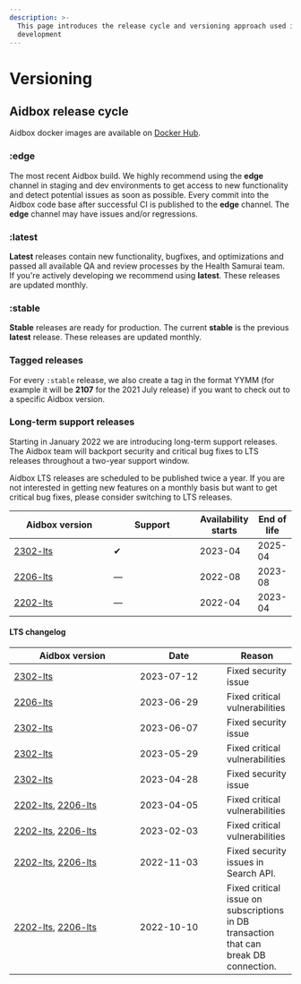 ```yaml
---
description: >-
  This page introduces the release cycle and versioning approach used in Aidbox
  development
---
```


# Versioning

## Aidbox release cycle

Aidbox docker images are available on [Docker Hub](https://hub.docker.com/u/healthsamurai).&#x20;

### **:edge**

The most recent Aidbox build. We highly recommend using the **edge** channel in staging and dev environments to get access to new functionality and detect potential issues as soon as possible. Every commit into the Aidbox code base after successful CI is published to the **edge** channel. The **edge** channel may have issues and/or regressions.

### :**latest**

**Latest** releases contain new functionality, bugfixes, and optimizations and passed all available QA and review processes by the Health Samurai team. If you're actively developing we recommend using **latest**. These releases are updated monthly.

### **:stable**

**Stable** releases are ready for production. The current **stable** is the previous **latest** release. These releases are updated monthly.&#x20;

### **Tagged releases**

For every `:stable` release, we also create a tag in the format YYMM (for example it will be **2107** for the 2021 July release) if you want to check out to a specific Aidbox version.

### Long-term support releases

Starting in January 2022 we are introducing long-term support releases. The Aidbox team will backport security and critical bug fixes to LTS releases throughout a two-year support window.

Aidbox LTS releases are scheduled to be published twice a year. If you are not interested in getting new features on a monthly basis but want to get critical bug fixes, please consider switching to LTS releases.

<table>
<thead><tr><th width="162">Aidbox version</th><th width="138">Support</th><th>Availability starts</th><th>End of life</th></tr></thead>
<tbody>
<tr><td><a href="https://hub.docker.com/layers/healthsamurai/aidboxone/2302-lts/images/sha256-f8eef5dc5b72486fedd221a926f550e5b03a081135ab2b86e792db24fe150629?context=explore">2302-lts</a></td><td>✔ </td><td>2023-04</td><td>2025-04</td></tr>
<tr><td><a href="https://hub.docker.com/layers/aidboxone/healthsamurai/aidboxone/2206-lts/images/sha256-33ce2578c544b427408f2fc1e7526edc75f8d1df47dcb81d92f384fdb4b6b626?context=explore">2206-lts</a></td><td>—</td><td>2022-08</td><td>2023-08</td></tr>
<tr><td><a href="https://hub.docker.com/layers/aidboxone/healthsamurai/aidboxone/2202-lts/images/sha256-db99626a3ef739dc76a20f75eee7bf2ca4476548c1b89a1fe8a2993d4d02cf41?context=explore">2202-lts</a></td><td>—</td><td>2022-04</td><td>2023-04</td></tr>
</tbody></table>

#### LTS changelog

<table><thead><tr><th width="209">Aidbox version</th><th width="139.33333333333331">Date</th><th>Reason</th></tr></thead><tbody><tr><td><a href="https://hub.docker.com/layers/healthsamurai/aidboxone/2302-lts/images/sha256-f8eef5dc5b72486fedd221a926f550e5b03a081135ab2b86e792db24fe150629?context=explore">2302-lts</a></td><td>2023-07-12</td><td>Fixed security issue</td></tr><tr><td><a href="https://hub.docker.com/layers/healthsamurai/aidboxone/2206-lts/images/sha256-7b7a385efea8518fb0f21bb7efb9bffcf9a0cec852474bda04887972733e1bb2?tab=layers">2206-lts</a></td><td>2023-06-29</td><td>Fixed critical vulnerabilities</td></tr><tr><td><a href="https://hub.docker.com/layers/healthsamurai/aidboxone/2302-lts/images/sha256-f8eef5dc5b72486fedd221a926f550e5b03a081135ab2b86e792db24fe150629?context=explore">2302-lts</a></td><td>2023-06-07</td><td>Fixed security issue</td></tr><tr><td><a href="https://hub.docker.com/layers/healthsamurai/aidboxone/2302-lts/images/sha256-a8e377fb849c1cb79326e060ce45016b6d9e427d35823f66d23b7322772b10ac?context=explore">2302-lts</a></td><td>2023-05-29</td><td>Fixed critical vulnerabilities</td></tr><tr><td><a href="https://hub.docker.com/layers/healthsamurai/aidboxone/2302-lts/images/sha256-a8e377fb849c1cb79326e060ce45016b6d9e427d35823f66d23b7322772b10ac?context=explore">2302-lts</a></td><td>2023-04-28</td><td>Fixed security issue</td></tr><tr><td><a href="https://hub.docker.com/layers/healthsamurai/aidboxone/2202-lts/images/sha256-8a6354d41d48ffdb00ab96a4b81354fc9fa2e7d7f388121304e58e05305f4a70?tab=layers">2202-lts</a>, <a href="https://hub.docker.com/layers/healthsamurai/aidboxone/2206-lts/images/sha256-7b7a385efea8518fb0f21bb7efb9bffcf9a0cec852474bda04887972733e1bb2?tab=layers">2206-lts</a></td><td>2023-04-05</td><td>Fixed critical vulnerabilities</td></tr><tr><td><a href="https://hub.docker.com/layers/healthsamurai/aidboxone/2202-lts/images/sha256-8a6354d41d48ffdb00ab96a4b81354fc9fa2e7d7f388121304e58e05305f4a70?tab=layers">2202-lts</a>, <a href="https://hub.docker.com/layers/healthsamurai/aidboxone/2206-lts/images/sha256-7b7a385efea8518fb0f21bb7efb9bffcf9a0cec852474bda04887972733e1bb2?tab=layers">2206-lts</a></td><td>2023-02-03</td><td>Fixed critical vulnerabilities</td></tr><tr><td><a href="https://hub.docker.com/layers/aidboxone/healthsamurai/aidboxone/2202-lts/images/sha256-db99626a3ef739dc76a20f75eee7bf2ca4476548c1b89a1fe8a2993d4d02cf41?context=explore">2202-lts</a>, <a href="https://hub.docker.com/layers/aidboxone/healthsamurai/aidboxone/2206-lts/images/sha256-33ce2578c544b427408f2fc1e7526edc75f8d1df47dcb81d92f384fdb4b6b626?context=explore">2206-lts</a></td><td>2022-11-03</td><td>Fixed security issues in Search API.</td></tr><tr><td><a href="https://hub.docker.com/layers/aidboxone/healthsamurai/aidboxone/2202-lts/images/sha256-db99626a3ef739dc76a20f75eee7bf2ca4476548c1b89a1fe8a2993d4d02cf41?context=explore">2202-lts</a>, <a href="https://hub.docker.com/layers/aidboxone/healthsamurai/aidboxone/2206-lts/images/sha256-33ce2578c544b427408f2fc1e7526edc75f8d1df47dcb81d92f384fdb4b6b626?context=explore">2206-lts</a></td><td>2022-10-10</td><td>Fixed critical issue on subscriptions in DB transaction that can break DB connection.</td></tr></tbody></table>



